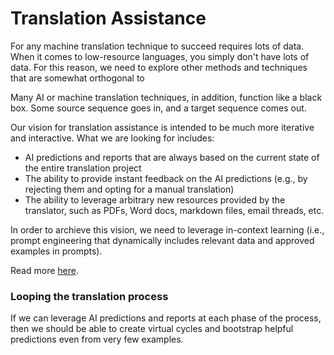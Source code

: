 # Translation Assistance

For any machine translation technique to succeed requires lots of data. When it comes to low-resource languages, you simply don't have lots of data. For this reason, we need to explore other methods and techniques that are somewhat orthogonal to&#x20;

Many AI or machine translation techniques, in addition, function like a black box. Some source sequence goes in, and a target sequence comes out.&#x20;

Our vision for translation assistance is intended to be much more iterative and interactive. What we are looking for includes:

* AI predictions and reports that are always based on the current state of the entire translation project
* The ability to provide instant feedback on the AI predictions (e.g., by rejecting them and opting for a manual translation)
* The ability to leverage arbitrary new resources provided by the translator, such as PDFs, Word docs, markdown files, email threads, etc.

In order to archieve this vision, we need to leverage in-context learning (i.e., prompt engineering that dynamically includes relevant data and approved examples in prompts).&#x20;

Read more [here](https://ryder.dev/translating-with-ai/).

### Looping the translation process

If we can leverage AI predictions and reports at each phase of the process, then we should be able to create virtual cycles and bootstrap helpful predictions even from very few examples.
